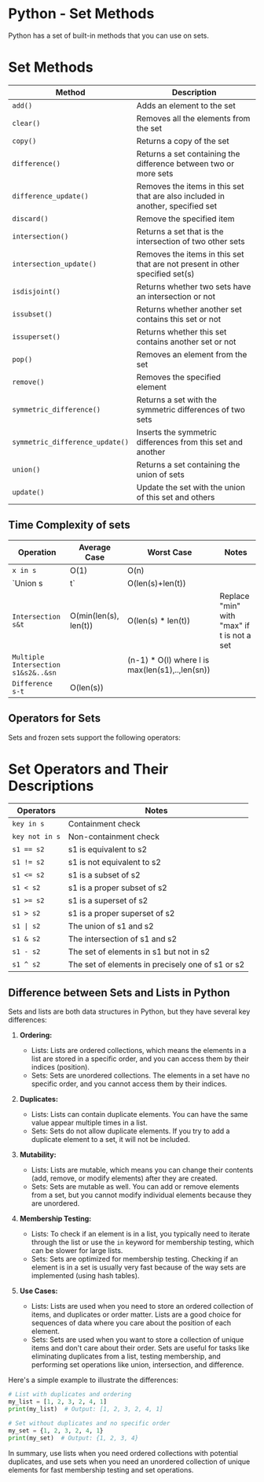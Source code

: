 # Python - Set Methods

Python has a set of built-in methods that you can use on sets.

# Set Methods

| Method                       | Description                                                |
| ---------------------------- | ---------------------------------------------------------- |
| `add()`                       | Adds an element to the set                                 |
| `clear()`                     | Removes all the elements from the set                      |
| `copy()`                      | Returns a copy of the set                                  |
| `difference()`                | Returns a set containing the difference between two or more sets  |
| `difference_update()`         | Removes the items in this set that are also included in another, specified set |
| `discard()`                   | Remove the specified item                                 |
| `intersection()`              | Returns a set that is the intersection of two other sets  |
| `intersection_update()`       | Removes the items in this set that are not present in other specified set(s) |
| `isdisjoint()`                | Returns whether two sets have an intersection or not    |
| `issubset()`                  | Returns whether another set contains this set or not     |
| `issuperset()`                | Returns whether this set contains another set or not    |
| `pop()`                       | Removes an element from the set                           |
| `remove()`                    | Removes the specified element                             |
| `symmetric_difference()`      | Returns a set with the symmetric differences of two sets |
| `symmetric_difference_update()` | Inserts the symmetric differences from this set and another |
| `union()`                     | Returns a set containing the union of sets               |
| `update()`                    | Update the set with the union of this set and others     |

## Time Complexity of sets

| Operation                      | Average Case              | Worst Case                | Notes                                        |
| ------------------------------ | ------------------------- | ------------------------- | -------------------------------------------- |
| `x in s`                       | O(1)                      | O(n)                      |                                              |
| `Union s|t`                    | O(len(s)+len(t))          |                           |                                              |
| `Intersection s&t`             | O(min(len(s), len(t))     | O(len(s) * len(t))        | Replace "min" with "max" if t is not a set |
| `Multiple Intersection s1&s2&..&sn` |                         | (n-1) * O(l) where l is max(len(s1),..,len(sn)) |                                    |
| `Difference s-t`               | O(len(s))                 |                           |                                              |

## Operators for Sets

Sets and frozen sets support the following operators:

# Set Operators and Their Descriptions

| Operators      | Notes                                         |
| -------------- | --------------------------------------------- |
| `key in s`     | Containment check                              |
| `key not in s` | Non-containment check                          |
| `s1 == s2`     | s1 is equivalent to s2                         |
| `s1 != s2`     | s1 is not equivalent to s2                     |
| `s1 <= s2`     | s1 is a subset of s2                          |
| `s1 < s2`      | s1 is a proper subset of s2                   |
| `s1 >= s2`     | s1 is a superset of s2                        |
| `s1 > s2`      | s1 is a proper superset of s2                 |
| `s1 \| s2`     | The union of s1 and s2                        |
| `s1 & s2`      | The intersection of s1 and s2                 |
| `s1 - s2`      | The set of elements in s1 but not in s2       |
| `s1 ^ s2`      | The set of elements in precisely one of s1 or s2 |

## Difference between Sets and Lists in Python

Sets and lists are both data structures in Python, but they have several key differences:

1. **Ordering:**
   - Lists: Lists are ordered collections, which means the elements in a list are stored in a specific order, and you can access them by their indices (position).
   - Sets: Sets are unordered collections. The elements in a set have no specific order, and you cannot access them by their indices.

2. **Duplicates:**
   - Lists: Lists can contain duplicate elements. You can have the same value appear multiple times in a list.
   - Sets: Sets do not allow duplicate elements. If you try to add a duplicate element to a set, it will not be included.

3. **Mutability:**
   - Lists: Lists are mutable, which means you can change their contents (add, remove, or modify elements) after they are created.
   - Sets: Sets are mutable as well. You can add or remove elements from a set, but you cannot modify individual elements because they are unordered.

4. **Membership Testing:**
   - Lists: To check if an element is in a list, you typically need to iterate through the list or use the `in` keyword for membership testing, which can be slower for large lists.
   - Sets: Sets are optimized for membership testing. Checking if an element is in a set is usually very fast because of the way sets are implemented (using hash tables).

5. **Use Cases:**
   - Lists: Lists are used when you need to store an ordered collection of items, and duplicates or order matter. Lists are a good choice for sequences of data where you care about the position of each element.
   - Sets: Sets are used when you want to store a collection of unique items and don't care about their order. Sets are useful for tasks like eliminating duplicates from a list, testing membership, and performing set operations like union, intersection, and difference.

Here's a simple example to illustrate the differences:

```python
# List with duplicates and ordering
my_list = [1, 2, 3, 2, 4, 1]
print(my_list)  # Output: [1, 2, 3, 2, 4, 1]

# Set without duplicates and no specific order
my_set = {1, 2, 3, 2, 4, 1}
print(my_set)  # Output: {1, 2, 3, 4}
```

In summary, use lists when you need ordered collections with potential duplicates, and use sets when you need an unordered collection of unique elements for fast membership testing and set operations.
